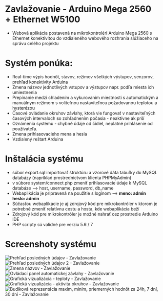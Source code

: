 # Zavlažovanie - Arduino Mega 2560 + Ethernet W5100

* Webová aplikácia postavená na mikrokontroléri Arduino Mega 2560 s Ethernet konektivitou do vzdialeného webového rozhrania slúžiaceho na správu celého projektu

# Systém ponúka:
* Real-time výpis hodnôt, stavov, režimov všetkých výstupov, senzorov, prehľad konektivity Arduina
* Zmena názvov jednotlivých vstupov a výstupov napr. podľa miesta ich umiestnenia
* Prepínanie medzi chladením a vykurovaním miestnosti s automatickým a manuálnym režimom s voliteľnou nastaviteľnou požadovanou teplotou a hysterézou
* Časové ovládanie okruhov závlahy, ktorá vie fungovať v nastaviteľných časových intervaloch so zohľadnením počasia - neaktívne ak prší
* Oznámenia systému - chybné údaje od čidiel, neplatné prihlásenie od používateľa.
* Zmena prihlasovacieho mena a hesla
* Vzdialený reštart Arduina

# Inštalácia systému
* súbor export.sql importovať štruktúru a vzorové dáta tabuľky do MySQL databázy (napríklad prostredníctvom klienta PHPMyAdmin)
* v súbore system/connect.php zmeniť prihlasovacie údaje k MySQL databáze --> host, username, password, db_name
* Webaplikácia je pripravená na použitie s loginom --> **meno: admin heslo: admin**
* Súčasťou webaplikácie je aj zdrojový kód pre mikrokontróler v ktorom je potrebné zmeniť relatívnu cestu a hosta, kde webaplikácia beží
* Zdrojový kód pre mikrokontróler je možné nahrať cez prostredie Arduino IDE
* PHP scripty sú validné pre verziu 5.6 / 7

# Screenshoty systému
![Prehľad posledných údajov - Zavlažovanie](https://i.nahraj.to/f/23a7.PNG)
![Prehľad posledných údajov 2 - Zavlažovanie](https://i.nahraj.to/f/23a6.PNG)
![Zmena názvov - Zavlažovanie](https://i.nahraj.to/f/23a5.PNG)
![Ovládací panel automatickej závlahy - Zavlažovanie](https://i.nahraj.to/f/23a4.PNG)
![Grafická vizualizácia - teploty - Zavlažovanie](https://i.imgur.com/oBfiPXL.png)
![Grafická vizualizácia - aktivita okruhov - Zavlažovanie](https://i.imgur.com/bbRSWvm.png)
![Budíková reprezentácia maxím, miním, priemerných hodnôt za 24h, 7 dní, 30 dní - Zavlažovanie](https://i.imgur.com/Nj6iZG4.png)
